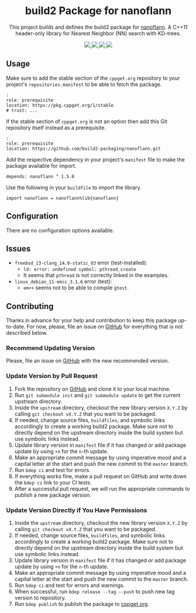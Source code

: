 <h1 align="center">
    build2 Package for nanoflann
</h1>

<p align="center">
    This project builds and defines the build2 package for <a href="https://github.com/jlblancoc/nanoflann">nanoflann</a>.
    A C++11 header-only library for Nearest Neighbor (NN) search with KD-trees.
</p>

<p align="center">
    <a href="https://github.com/jlblancoc/nanoflann">
        <img src="https://img.shields.io/website/https/github.com/jlblancoc/nanoflann.svg?down_message=offline&label=Official&style=for-the-badge&up_color=blue&up_message=online">
    </a>
    <a href="https://github.com/build2-packaging/nanoflann">
        <img src="https://img.shields.io/website/https/github.com/build2-packaging/nanoflann.svg?down_message=offline&label=build2&style=for-the-badge&up_color=blue&up_message=online">
    </a>
    <a href="https://cppget.org/nanoflann">
        <img src="https://img.shields.io/website/https/cppget.org/nanoflann.svg?down_message=offline&label=cppget.org&style=for-the-badge&up_color=blue&up_message=online">
    </a>
    <a href="https://queue.cppget.org/nanoflann">
        <img src="https://img.shields.io/website/https/queue.cppget.org/nanoflann.svg?down_message=empty&down_color=blue&label=queue.cppget.org&style=for-the-badge&up_color=orange&up_message=running">
    </a>
</p>

## Usage
Make sure to add the stable section of the `cppget.org` repository to your project's `repositories.manifest` to be able to fetch the package.

    :
    role: prerequisite
    location: https://pkg.cppget.org/1/stable
    # trust: ...

If the stable section of `cppget.org` is not an option then add this Git repository itself instead as a prerequisite.

    :
    role: prerequisite
    location: https://github.com/build2-packaging/nanoflann.git

Add the respective dependency in your project's `manifest` file to make the package available for import.

    depends: nanoflann ^ 1.5.0

Use the following in your `buildfile` to import the library.

    import nanoflann = nanoflann%lib{nanoflann}

## Configuration
There are no configuration options available.

## Issues
- `freebsd_13-clang_14.0-static_O3` error (test-installed):
    + `ld: error: undefined symbol: pthread_create`
    + It seems that `pthread` is not correctly linked in the examples.
- `linux_debian_11-emcc_3.1.6` error (test):
    + `em++` seems not to be able to compile `gtest`.

## Contributing
Thanks in advance for your help and contribution to keep this package up-to-date.
For now, please, file an issue on [GitHub](https://github.com/build2-packaging/nanoflann/issues) for everything that is not described below.

### Recommend Updating Version
Please, file an issue on [GitHub](https://github.com/build2-packaging/nanoflann/issues) with the new recommended version.

### Update Version by Pull Request
1. Fork the repository on [GitHub](https://github.com/build2-packaging/nanoflann) and clone it to your local machine.
2. Run `git submodule init` and `git submodule update` to get the current upstream directory.
3. Inside the `upstream` directory, checkout the new library version `X.Y.Z` by calling `git checkout vX.Y.Z` that you want to be packaged.
4. If needed, change source files, `buildfiles`, and symbolic links accordingly to create a working build2 package. Make sure not to directly depend on the upstream directory inside the build system but use symbolic links instead.
5. Update library version in `manifest` file if it has changed or add package update by using `+n` for the `n`-th update.
6. Make an appropriate commit message by using imperative mood and a capital letter at the start and push the new commit to the `master` branch.
7. Run `bdep ci` and test for errors.
8. If everything works fine, make a pull request on GitHub and write down the `bdep ci` link to your CI tests.
9. After a successful pull request, we will run the appropriate commands to publish a new package version.

### Update Version Directly if You Have Permissions
1. Inside the `upstream` directory, checkout the new library version `X.Y.Z` by calling `git checkout vX.Y.Z` that you want to be packaged.
2. If needed, change source files, `buildfiles`, and symbolic links accordingly to create a working build2 package. Make sure not to directly depend on the upstream directory inside the build system but use symbolic links instead.
3. Update library version in `manifest` file if it has changed or add package update by using `+n` for the `n`-th update.
4. Make an appropriate commit message by using imperative mood and a capital letter at the start and push the new commit to the `master` branch.
5. Run `bdep ci` and test for errors and warnings.
6. When successful, run `bdep release --tag --push` to push new tag version to repository.
7. Run `bdep publish` to publish the package to [cppget.org](https://cppget.org).
